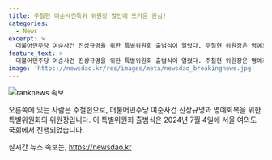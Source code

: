```yaml
---
title: 주철현 여순사건특위 위원장 발언에 뜨거운 관심!
categories:
  - News
excerpt: >
  더불어민주당 여순사건 진상규명을 위한 특별위원회 출범식이 열렸다. 주철현 위원장은 명예회복을 위해 노력하고 있으며, 행사는 서울 여의도 국회에서 진행되었다.
feature_text: >
  더불어민주당 여순사건 진상규명을 위한 특별위원회 출범식이 열렸다. 주철현 위원장은 명예회복을 위해 노력하고 있으며, 행사는 서울 여의도 국회에서 진행되었다.
image: 'https://newsdao.kr/res/images/meta/newsdao_breakingnews.jpg'
---
```


<p><img src="https://newsdao.kr/res/images/meta/newsdao_breakingnews.jpg" alt="ranknews 속보" /></p>

<p>오른쪽에 있는 사람은 주철현으로, 더불어민주당 여순사건 진상규명과 명예회복을 위한 특별위원회의 위원장입니다. 이 특별위원회 출범식은 2024년 7월 4일에 서울 여의도 국회에서 진행되었습니다.</p>
실시간 뉴스 속보는, <a href="https://newsdao.kr" rel="dofollow">https://newsdao.kr</a>


